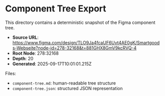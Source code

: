 # Component Tree Export

This directory contains a deterministic snapshot of the Figma component tree.

- **Source URL**: https://www.figma.com/design/TLO9Ja4fcaUF6Uvt4AE0gK/Smartgoods-Webseite?node-id=278-32168&t=881GHX8GmV9kcRVQ-4
- **Root Node**: 278:32168
- **Depth**: 20
- **Generated**: 2025-09-17T10:01:01.215Z

Files:
- `component-tree.md`: human-readable tree structure
- `component-tree.json`: structured JSON representation
